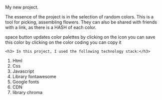 My new project.
<p> 
The essence of the project is in the selection of random colors. This is a tool for picking, assembling flowers. They can also be shared with friends with a link, as there is a HASH of each color.

space button updates color palettes
by clicking on the icon you can save this color
by clicking on the color coding you can copy it </p>

	<h3> In this project, I used the following technology stack:</h3>
<ol>
	<li>Html</li>
	<li> Css</li>
	<li> Javascript</li>
	<li> Library fontawesome</li>
	<li> Google fonts</li>
	<li>CDN</li>
  <li>library chroma</li> 
